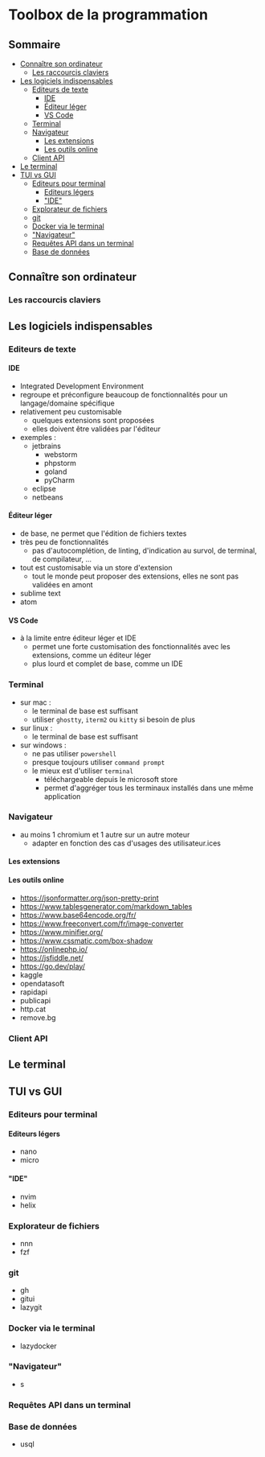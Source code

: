 # Toolbox de la programmation<!-- omit in toc -->

## Sommaire<!-- omit in toc -->

- [Connaître son ordinateur](#connaître-son-ordinateur)
  - [Les raccourcis claviers](#les-raccourcis-claviers)
- [Les logiciels indispensables](#les-logiciels-indispensables)
  - [Editeurs de texte](#editeurs-de-texte)
    - [IDE](#ide)
    - [Éditeur léger](#éditeur-léger)
    - [VS Code](#vs-code)
  - [Terminal](#terminal)
  - [Navigateur](#navigateur)
    - [Les extensions](#les-extensions)
    - [Les outils online](#les-outils-online)
  - [Client API](#client-api)
- [Le terminal](#le-terminal)
- [TUI vs GUI](#tui-vs-gui)
  - [Editeurs pour terminal](#editeurs-pour-terminal)
    - [Editeurs légers](#editeurs-légers)
    - ["IDE"](#ide-1)
  - [Explorateur de fichiers](#explorateur-de-fichiers)
  - [git](#git)
  - [Docker via le terminal](#docker-via-le-terminal)
  - ["Navigateur"](#navigateur-1)
  - [Requêtes API dans un terminal](#requêtes-api-dans-un-terminal)
  - [Base de données](#base-de-données)

## Connaître son ordinateur

### Les raccourcis claviers

## Les logiciels indispensables

### Editeurs de texte

#### IDE

- Integrated Development Environment
- regroupe et préconfigure beaucoup de fonctionnalités pour un langage/domaine spécifique
- relativement peu customisable
  - quelques extensions sont proposées
  - elles doivent être validées par l'éditeur
- exemples :
  - jetbrains
    - webstorm
    - phpstorm
    - goland
    - pyCharm
  - eclipse
  - netbeans

#### Éditeur léger

- de base, ne permet que l'édition de fichiers textes
- très peu de fonctionnalités
  - pas d'autocomplétion, de linting, d'indication au survol, de terminal, de compilateur, ...
- tout est customisable via un store d'extension
  - tout le monde peut proposer des extensions, elles ne sont pas validées en amont
- sublime text
- atom

#### VS Code

- à la limite entre éditeur léger et IDE
  - permet une forte customisation des fonctionnalités avec les extensions, comme un éditeur léger
  - plus lourd et complet de base, comme un IDE

### Terminal

- sur mac :
  - le terminal de base est suffisant
  - utiliser `ghostty`, `iterm2` ou `kitty` si besoin de plus
- sur linux :
  - le terminal de base est suffisant
- sur windows :
  - ne pas utiliser `powershell`
  - presque toujours utiliser `command prompt`
  - le mieux est d'utiliser `terminal`
    - téléchargeable depuis le microsoft store
    - permet d'aggréger tous les terminaux installés dans une même application

### Navigateur

- au moins 1 chromium et 1 autre sur un autre moteur
  - adapter en fonction des cas d'usages des utilisateur.ices

#### Les extensions

#### Les outils online

- <https://jsonformatter.org/json-pretty-print>
- <https://www.tablesgenerator.com/markdown_tables>
- <https://www.base64encode.org/fr/>
- <https://www.freeconvert.com/fr/image-converter>
- <https://www.minifier.org/>
- <https://www.cssmatic.com/box-shadow>
- <https://onlinephp.io/>
- <https://jsfiddle.net/>
- <https://go.dev/play/>
- kaggle
- opendatasoft
- rapidapi
- publicapi
- http.cat
- remove.bg

### Client API

## Le terminal

## TUI vs GUI

### Editeurs pour terminal

#### Editeurs légers

- nano
- micro

#### "IDE"

- nvim
- helix

### Explorateur de fichiers

- nnn
- fzf

### git

- gh
- gitui
- lazygit

### Docker via le terminal

- lazydocker

### "Navigateur"

- s

### Requêtes API dans un terminal

### Base de données

- usql
